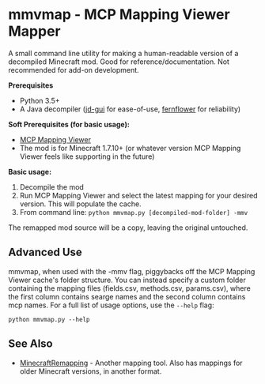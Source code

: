 # mmvmap - MCP Mapping Viewer Mapper

A small command line utility for making a human-readable version of a decompiled Minecraft mod. Good for reference/documentation. Not recommended for add-on development.

**Prerequisites**
- Python 3.5+
- A Java decompiler ([jd-gui](http://jd.benow.ca/#jd-gui) for ease-of-use, [fernflower](https://github.com/fesh0r/fernflower) for reliability)

**Soft Prerequisites (for basic usage):**
- [MCP Mapping Viewer](https://github.com/bspkrs/MCPMappingViewer/)
- The mod is for Minecraft 1.7.10+ (or whatever version MCP Mapping Viewer feels like supporting in the future)

**Basic usage:**

1. Decompile the mod
2. Run MCP Mapping Viewer and select the latest mapping for your desired version. This will populate the cache.
3. From command line: ```python mmvmap.py [decompiled-mod-folder] -mmv```

The remapped mod source will be a copy, leaving the original untouched.

## Advanced Use

mmvmap, when used with the -mmv flag, piggybacks off the MCP Mapping Viewer cache's folder structure. You can instead specify a custom folder containing the mapping files (fields.csv, methods.csv, params.csv), where the first column contains searge names and the second column contains mcp names. For a full list of usage options, use the ```--help``` flag:

```python mmvmap.py --help```

## See Also

- [MinecraftRemapping](https://github.com/agaricusb/MinecraftRemapping) - Another mapping tool. Also has mappings for older Minecraft versions, in another format.